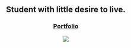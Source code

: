 

<h2 align="center"> Student with little desire to live. </h2>

<h3 align="center"><a href="https://fabian-martinez1.github.io/" target="_blank">Portfolio</a> </h3>

<div align="center">
<img src="https://user-images.githubusercontent.com/55964635/133343293-4e95f3e7-7d42-4797-9691-978b3deab012.gif"/>
 </div>
<br>

